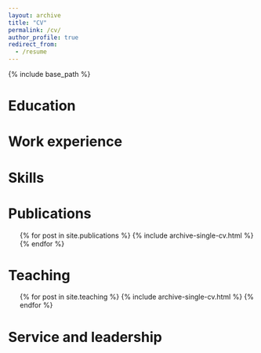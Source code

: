 ```yaml
---
layout: archive
title: "CV"
permalink: /cv/
author_profile: true
redirect_from:
  - /resume
---
```


{% include base_path %}

Education
======
<!-- * B.S. in GitHub, GitHub University, 2012
* M.S. in Jekyll, GitHub University, 2014
* Ph.D in Version Control Theory, GitHub University, 2018 (expected) -->

Work experience
======
<!-- * Summer 2015: Research Assistant
  * Github University
  * Duties included: Tagging issues
  * Supervisor: Professor Git

* Fall 2015: Research Assistant
  * Github University
  * Duties included: Merging pull requests
  * Supervisor: Professor Hub -->
  
Skills
======
<!-- * Skill 1
* Skill 2
  * Sub-skill 2.1
  * Sub-skill 2.2
  * Sub-skill 2.3
* Skill 3 -->

Publications
======
  <ul>{% for post in site.publications %}
    {% include archive-single-cv.html %}
  {% endfor %}</ul>
  
<!-- Talks
====== -->
  <!-- <ul>{% for post in site.talks %}
    {% include archive-single-talk-cv.html %}
  {% endfor %}</ul> -->
  
Teaching
======
  <ul>{% for post in site.teaching %}
    {% include archive-single-cv.html %}
  {% endfor %}</ul>
  
Service and leadership
======
<!-- * Currently signed in to 43 different slack teams -->
